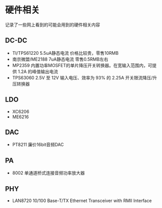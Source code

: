# 硬件相关

记录了一些网上看到的可能会用到的硬件相关内容

## DC-DC

* TI/TPS61220 5.5uA静态电流 价格比较贵，零售10RMB
* 南京微盟/ME2188 7uA静态电流 零售0.5RMB左右
* MP2359 内置功率MOSFET的单片降压开关转换器。在宽输入范围内，可提供 1.2A 的峰值输出电流
* TPS63060 2.5V 至 12V 输入电压、效率为 93% 的 2.25A 开关限流降压/升压转换器

## LDO

* XC6206
* ME6216

## DAC

* PT8211 廉价16bit音频DAC

## PA

* 8002 单通道桥式连接音频功率放大器

## PHY

* LAN8720 10/100 Base-T/TX Ethernet Transceiver with RMII Interface
